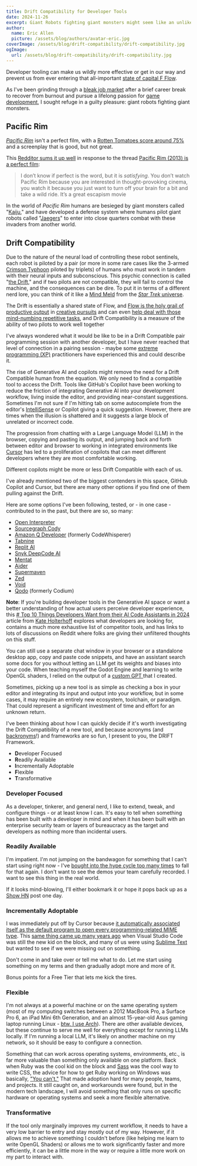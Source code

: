 ```yaml
---
title: Drift Compatibility for Developer Tools
date: 2024-11-26
excerpt: Giant Robots fighting giant monsters might seem like an unlikely place for insights into developer tooling, but the world of Pacific Rim provides an interesting way to consider the effectiveness of tools.
author:
  name: Eric Allen
  picture: /assets/blog/authors/avatar-eric.jpg
coverImage: /assets/blog/drift-compatibility/drift-compatibility.jpg
ogImage:
  url: /assets/blog/drift-compatibility/drift-compatibility.jpg
---
```


Developer tooling can make us wildly more effective or get in our way and prevent us from ever entering that all-important [state of capital F Flow](https://en.wikipedia.org/wiki/Flow_(psychology)).

As I've been grinding through a [bleak job market](https://news.ycombinator.com/item?id=39203937) after a brief career break to recover from burnout and pursue a lifelong passion for [game development](https://www.dvdagames.com/), I sought refuge in a guilty pleasure: giant robots fighting giant monsters.

## Pacific Rim

[_Pacific Rim_](https://www.imdb.com/title/tt1663662) isn't a perfect film, with a [Rotten Tomatoes score around 75%](https://www.rottentomatoes.com/m/pacific_rim_2013) and a screenplay that is good, but not great.

This [Redditor sums it up well](https://www.reddit.com/r/movies/comments/go10lr/comment/frdar78/?utm_source=share&utm_medium=web3x&utm_name=web3xcss&utm_term=1&utm_content=share_button) in response to the thread [Pacific Rim (2013) is a perfect film](https://www.reddit.com/r/movies/comments/go10lr/pacific_rim_2013_is_a_perfect_film/):

> I don’t know if perfect is the word, but it is _satisfying_. You don’t watch Pacific Rim because you are interested in thought-provoking cinema, you watch it because you just want to turn off your brain for a bit and take a wild ride. It’s a great escapism movie

In the world of _Pacific Rim_ humans are besieged by giant monsters called "[Kaiju](https://pacificrim.fandom.com/wiki/Kaiju)," and have developed a defense system where humans pilot giant robots called "[Jaegers](https://pacificrim.fandom.com/wiki/Jaeger)" to enter into close quarters combat with these invaders from another world.

## Drift Compatibility

Due to the nature of the neural load of controlling these robot sentinels, each robot is piloted by a pair (or more in some rare cases like the 3-armed [Crimson Typhoon](https://pacificrim.fandom.com/wiki/Crimson_Typhoon_(Jaeger)) piloted by triplets) of humans who must work in tandem with their neural inputs and subconscious. This psychic connection is called "[the Drift](https://pacificrim.fandom.com/wiki/Drift)," and if two pilots are not compatible, they will fail to control the machine, and the consequences can be dire. To put it in terms of a different nerd lore, you can think of it like a [Mind Meld](https://en.wikipedia.org/wiki/Vulcan_(Star_Trek)#Mind_melds) from the [_Star Trek_ universe](https://en.wikipedia.org/wiki/Star_Trek).

The Drift is essentially a shared state of Flow, and [Flow is the holy grail of productive output](https://github.blog/developer-skills/career-growth/how-to-get-in-the-flow-while-coding-and-why-its-important/) in [creative pursuits](http://higherorderfun.com/blog/2011/02/16/programming-is-art/) and can even [help deal with those mind-numbing repetitive tasks](https://www.productivityhermit.com/post/microflow-the-art-of-enjoying-mundane-tasks), and Drift Compatibility is a measure of the ability of two pilots to work well together

I've always wondered what it would be like to be in a Drift Compatible pair programming session with another developer, but I have never reached that level of connection in a pairing session - maybe some [extreme programming (XP)](https://en.wikipedia.org/wiki/Extreme_programming) practitioners have experienced this and could describe it.

The rise of Generative AI and copilots might remove the need for a Drift Compatible human from the equation. We only need to find a compatible tool to access the Drift. Tools like GitHub's Copilot have been working to reduce the friction of integrating Generative AI into your development workflow, living inside the editor, and providing near-constant suggestions. Sometimes I'm not sure if I'm hitting tab on some autocomplete from the editor's [IntelliSense](https://code.visualstudio.com/docs/editor/intellisense) or Copilot giving a quick suggestion. However, there are times when the illusion is shattered and it suggests a large block of unrelated or incorrect code.

The progression from chatting with a Large Language Model (LLM) in the browser, copying and pasting its output, and jumping back and forth between editor and browser to working in integrated environments like [Cursor](https://www.cursor.com/) has led to a proliferation of copilots that can meet different developers where they are most comfortable working.

Different copilots might be more or less Drift Compatible with each of us.

I've already mentioned two of the biggest contenders in this space, GitHub Copilot and Cursor, but there are many other options if you find one of them pulling against the Drift.

Here are some options I've been following, tested, or - in one case - contributed to in the past, but there are so, so many:

- [Open Interpreter](https://www.openinterpreter.com/)
- [Sourcegraph Cody](https://sourcegraph.com/cody)
- [Amazon Q Developer](https://aws.amazon.com/q/developer/) (formerly CodeWhisperer)
- [Tabnine](https://www.tabnine.com/)
- [Replit AI](https://replit.com/ai)
- [Snyk DeepCode AI](https://snyk.io/platform/deepcode-ai/)
- [Mentat](https://mentat.ai/)
- [Aider](https://aider.chat/)
- [Supermaven](https://supermaven.com/)
- [Zed](https://zed.dev/)
- [Void](https://voideditor.com/)
- [Qodo](https://www.qodo.ai/) (formerly Codium)

**Note**: If you're building developer tools in the Generative AI space or want a better understanding of how actual users perceive developer experience, this [# Top 10 Things Developers Want from their AI Code Assistants in 2024](https://redmonk.com/kholterhoff/2024/11/18/top-10-things-developers-want-from-their-ai-code-assistants-in-2024/?utm_source=pocket_shared) article from [Kate Holterhoff](https://bsky.app/profile/kateholterhoff.bsky.social) explores what developers are looking for, contains a much more exhaustive list of competitor tools, and has links to lots of discussions on Reddit where folks are giving their unfiltered thoughts on this stuff.

You can still use a separate chat window in your browser or a standalone desktop app, copy and paste code snippets, and have an assistant search some docs for you without letting an LLM get its weights and biases into your code. When teaching myself the Godot Engine and learning to write OpenGL shaders, I relied on the output of a [custom GPT ](https://openai.com/index/introducing-gpts/) that I created.

Sometimes, picking up a new tool is as simple as checking a box in your editor and integrating its input and output into your workflow, but in some cases, it may require an entirely new ecosystem, toolchain, or paradigm. That could represent a significant investment of time and effort for an unknown return.

I've been thinking about how I can quickly decide if it's worth investigating the Drift Compatibility of a new tool, and because acronyms (and [backronyms](https://en.wikipedia.org/wiki/Backronym)!) and frameworks are so fun, I present to you, the DRIFT Framework.

- **D**eveloper Focused
- **R**eadily Available
- **I**ncrementally Adoptable
- **F**lexible
- **T**ransformative

### Developer Focused

As a developer, tinkerer, and general nerd, I like to extend, tweak, and configure things - or at least know I can. It's easy to tell when something has been built with a developer in mind and when it has been built with an enterprise security team or layers of bureaucracy as the target and developers as nothing more than incidental users.

### Readily Available

I'm impatient. I'm not jumping on the bandwagon for something that I can't start using right now - I've [bought into the hype cycle too many times](https://www.escapistmagazine.com/8-games-that-didnt-live-up-to-their-hype/) to fall for that again. I don't want to see the demos your team carefully recorded. I want to see this thing in the real world.

If it looks mind-blowing, I'll either bookmark it or hope it pops back up as a [Show HN](https://news.ycombinator.com/show) post one day.

### Incrementally Adoptable

I was immediately put off by Cursor because [it automatically associated itself as the default program to open every programming-related MIME type](https://github.com/getcursor/cursor/issues/659). This [same thing came up many years ago](https://github.com/microsoft/vscode/issues/8687) when Visual Studio Code was still the new kid on the block, and many of us were using [Sublime Text](https://www.sublimetext.com/) but wanted to see if we were missing out on something.

Don't come in and take over or tell me what to do. Let me start using something on my terms and then gradually adopt more and more of it.

Bonus points for a Free Tier that lets me kick the tires.

### Flexible

I'm not always at a powerful machine or on the same operating system (most of my computing switches between a 2012 MacBook Pro, a Surface Pro 6, an iPad Mini 6th Generation, and an almost 15-year-old Asus gaming laptop running Linux - [btw, I use Arch](https://knowyourmeme.com/memes/btw-i-use-arch)). There are other available devices, but these continue to serve me well for everything except for running LLMs locally. If I'm running a local LLM, it's likely on another machine on my network, so it should be easy to configure a connection.

Something that can work across operating systems, environments, etc., is far more valuable than something only available on one platform. Back when Ruby was the cool kid on the block and [Sass](https://sass-lang.com/) was the cool way to write CSS, the advice for how to get Ruby working on Windows was basically, ["You can't."](https://www.dominicsayers.com/developing-in-ruby-using-windows/) That made adoption hard for many people, teams, and projects. It still caught on, and workarounds were found, but in the modern tech landscape, I will avoid something that only runs on specific hardware or operating systems and seek a more flexible alternative.

### Transformative

If the tool only marginally improves my current workflow, it needs to have a very low barrier to entry and stay mostly out of my way. However, if it allows me to achieve something I couldn't before (like helping me learn to write OpenGL Shaders) or allows me to work significantly faster and more efficiently, it can be a little more in the way or require a little more work on my part to interact with.